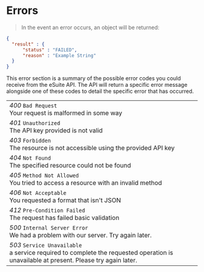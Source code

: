 # Errors

> In the event an error occurs, an object will be returned:

```json
{
  "result" : {
      "status" : "FAILED",
      "reason" : "Example String"
  }
}
```

<aside class="notice">This error section is a summary of the possible error codes you could receive from the eSuite API. The API will return a specific error message alongside one of these codes to detail the specific error that has occurred.</aside>


| | 
---------- |
*400* `Bad Request`<br /> Your request is malformed in some way |
*401* `Unauthorized` <br /> The API key provided is not valid |
*403* `Forbidden` <br /> The resource is not accessible using the provided API key |
*404* `Not Found` <br /> The specified resource could not be found |
*405* `Method Not Allowed` <br /> You tried to access a resource with an invalid method |
*406* `Not Acceptable` <br /> You requested a format that isn't JSON |
*412* `Pre-Condition Failed`<br /> The request has failed basic validation |
*500* `Internal Server Error` <br /> We had a problem with our server. Try again later. |
*503* `Service Unavailable` <br /> a service required to complete the requested operation is unavailable at present. Please try again later. |

